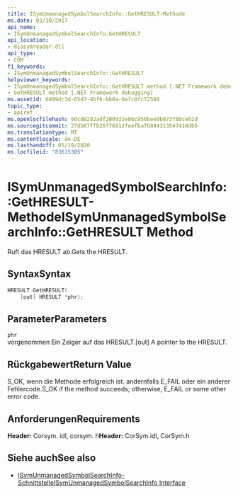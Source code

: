 ```yaml
---
title: ISymUnmanagedSymbolSearchInfo::GetHRESULT-Methode
ms.date: 03/30/2017
api_name:
- ISymUnmanagedSymbolSearchInfo.GetHRESULT
api_location:
- diasymreader.dll
api_type:
- COM
f1_keywords:
- ISymUnmanagedSymbolSearchInfo::GetHRESULT
helpviewer_keywords:
- ISymUnmanagedSymbolSearchInfo::GetHRESULT method [.NET Framework debugging]
- GetHRESULT method [.NET Framework debugging]
ms.assetid: 6999dc3d-65d7-4bf6-bb0a-6efc0fc72588
topic_type:
- apiref
ms.openlocfilehash: 9dcd8282adf200932e86c950bee0b073780ce02d
ms.sourcegitcommit: 27db07ffb26f76912feefba7b884313547410db5
ms.translationtype: MT
ms.contentlocale: de-DE
ms.lasthandoff: 05/19/2020
ms.locfileid: "83615305"
---
```

# <a name="isymunmanagedsymbolsearchinfogethresult-method"></a><span data-ttu-id="1c97f-102">ISymUnmanagedSymbolSearchInfo::GetHRESULT-Methode</span><span class="sxs-lookup"><span data-stu-id="1c97f-102">ISymUnmanagedSymbolSearchInfo::GetHRESULT Method</span></span>
<span data-ttu-id="1c97f-103">Ruft das HRESULT ab.</span><span class="sxs-lookup"><span data-stu-id="1c97f-103">Gets the HRESULT.</span></span>  
  
## <a name="syntax"></a><span data-ttu-id="1c97f-104">Syntax</span><span class="sxs-lookup"><span data-stu-id="1c97f-104">Syntax</span></span>  
  
```cpp  
HRESULT GetHRESULT(  
    [out] HRESULT *phr);  
```  
  
## <a name="parameters"></a><span data-ttu-id="1c97f-105">Parameter</span><span class="sxs-lookup"><span data-stu-id="1c97f-105">Parameters</span></span>  
 `phr`  
 <span data-ttu-id="1c97f-106">vorgenommen Ein Zeiger auf das HRESULT.</span><span class="sxs-lookup"><span data-stu-id="1c97f-106">[out] A pointer to the HRESULT.</span></span>  
  
## <a name="return-value"></a><span data-ttu-id="1c97f-107">Rückgabewert</span><span class="sxs-lookup"><span data-stu-id="1c97f-107">Return Value</span></span>  
 <span data-ttu-id="1c97f-108">S_OK, wenn die Methode erfolgreich ist. andernfalls E_FAIL oder ein anderer Fehlercode.</span><span class="sxs-lookup"><span data-stu-id="1c97f-108">S_OK if the method succeeds; otherwise, E_FAIL or some other error code.</span></span>  
  
## <a name="requirements"></a><span data-ttu-id="1c97f-109">Anforderungen</span><span class="sxs-lookup"><span data-stu-id="1c97f-109">Requirements</span></span>  
 <span data-ttu-id="1c97f-110">**Header:** Corsym. idl, corsym. h</span><span class="sxs-lookup"><span data-stu-id="1c97f-110">**Header:** CorSym.idl, CorSym.h</span></span>  
  
## <a name="see-also"></a><span data-ttu-id="1c97f-111">Siehe auch</span><span class="sxs-lookup"><span data-stu-id="1c97f-111">See also</span></span>

- [<span data-ttu-id="1c97f-112">ISymUnmanagedSymbolSearchInfo-Schnittstelle</span><span class="sxs-lookup"><span data-stu-id="1c97f-112">ISymUnmanagedSymbolSearchInfo Interface</span></span>](isymunmanagedsymbolsearchinfo-interface.md)
